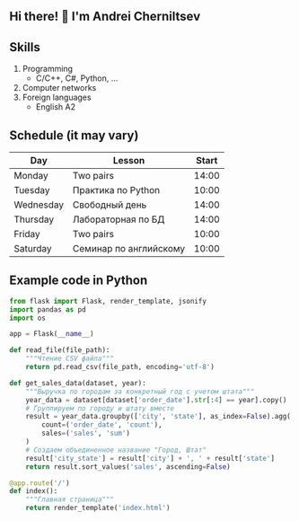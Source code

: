 ## Hi there! 👋 I'm Andrei Cherniltsev

## Skills
1. Programming
   - C/C++, C#, Python, ...
2. Computer networks
3. Foreign languages
   - English A2

## Schedule (it may vary)
| Day           | Lesson                      | Start     |
|---------------|-----------------------------|-----------|
| Monday        | Two pairs                   | 14:00     |
| Tuesday       | Практика по Python          | 10:00     |
| Wednesday     | Свободный день              | 14:00     |
| Thursday      | Лабораторная по БД          | 14:00     |
| Friday        | Two pairs                   | 10:00     |
| Saturday      | Семинар по английскому      | 10:00     |


## Example code in Python
```Python
from flask import Flask, render_template, jsonify
import pandas as pd
import os

app = Flask(__name__)

def read_file(file_path):
    """Чтение CSV файла"""
    return pd.read_csv(file_path, encoding='utf-8')

def get_sales_data(dataset, year):
    """Выручка по городам за конкретный год с учетом штата"""
    year_data = dataset[dataset['order_date'].str[:4] == year].copy()
    # Группируем по городу и штату вместе
    result = year_data.groupby(['city', 'state'], as_index=False).agg(
        count=('order_date', 'count'), 
        sales=('sales', 'sum')
    )
    # Создаем объединенное название "Город, Штат"
    result['city_state'] = result['city'] + ', ' + result['state']
    return result.sort_values('sales', ascending=False)    

@app.route('/')
def index():
    """Главная страница"""
    return render_template('index.html')
```

<!--
**cheandgit/cheandgit** is a ✨ _special_ ✨ repository because its `README.md` (this file) appears on your GitHub profile.
Here are some ideas to get you started:
- 🔭 I’m currently working on ...
- 🌱 I’m currently learning ...
- 👯 I’m looking to collaborate on ...
- 🤔 I’m looking for help with ...
- 💬 Ask me about ...
- 📫 How to reach me: ...
- 😄 Pronouns: ...
- ⚡ Fun fact: ...
-->
